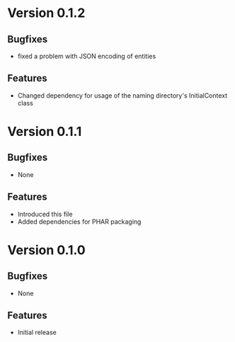 # Version 0.1.2

## Bugfixes

* fixed a problem with JSON encoding of entities

## Features

* Changed dependency for usage of the naming directory's InitialContext class

# Version 0.1.1

## Bugfixes

* None

## Features

* Introduced this file
* Added dependencies for PHAR packaging

# Version 0.1.0

## Bugfixes

* None

## Features

* Initial release